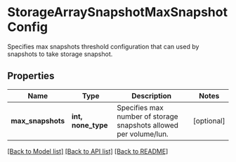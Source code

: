 # StorageArraySnapshotMaxSnapshotConfig

Specifies max snapshots threshold configuration that can used by snapshots to take storage snapshot.

## Properties
Name | Type | Description | Notes
------------ | ------------- | ------------- | -------------
**max_snapshots** | **int, none_type** | Specifies max number of storage snapshots allowed per volume/lun. | [optional] 

[[Back to Model list]](../README.md#documentation-for-models) [[Back to API list]](../README.md#documentation-for-api-endpoints) [[Back to README]](../README.md)


